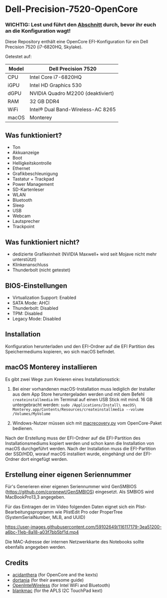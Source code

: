 # Dell-Precision-7520-OpenCore
 
### WICHTIG: Lest und führt den [Abschnitt](#Erstellung-einer-eigenen-Seriennummer) durch, bevor ihr euch an die Konfiguration wagt!

Diese Repository enthält eine OpenCore EFI-Konfiguration für ein Dell Precision 7520 (i7-6820HQ, Skylake).

Getestet auf:

Model | Dell Precision 7520
------------- | ---------------
CPU | Intel Core i7-6820HQ
iGPU | Intel HD Graphics 530
dGPU | NVIDIA Quadro M2200 (deaktiviert)
RAM | 32 GB DDR4
WiFi | Intel® Dual Band-Wireless-AC 8265
macOS | Monterey

## Was funktioniert?

- Ton
- Akkuanzeige
- Boot
- Helligkeitskontrolle
- Ethernet
- Grafikbeschleunigung
- Tastatur + Trackpad
- Power Management
- SD-Kartenleser
- WLAN
- Bluetooth
- Sleep
- USB
- Webcam
- Lautsprecher
- Trackpoint

## Was funktioniert nicht?

- dedizierte Grafikeinheit (NVIDIA Maxwell+ wird seit Mojave nicht mehr unterstützt)
- Klinkenanschluss
- Thunderbolt (nicht getestet)

## BIOS-Einstellungen

- Virtualization Support: Enabled
- SATA Mode: AHCI
- Thunderbolt: Disabled
- TPM: Disabled
- Legacy Mode: Disabled

## Installation

Konfiguration herunterladen und den EFI-Ordner auf die EFI Partition des Speichermediums kopieren, wo sich macOS befindet.

## macOS Monterey installieren

Es gibt zwei Wege zum Kreieren eines Installationsstick:

1. Bei einer vorhandenen macOS-Installation muss lediglich der Installer aus dem App Store heruntergeladen werden und mit dem Befehl `createinstallmedia` im Terminal auf einen USB Stick mit mind. 16 GB untergebracht werden: `sudo /Applications/Install\ macOS\ Monterey.app/Contents/Resources/createinstallmedia --volume /Volumes/MyVolume`

2. Windows-Nutzer müssen sich mit [macrecovery.py](https://dortania.github.io/OpenCore-Install-Guide/installer-guide/winblows-install.html) vom OpenCore-Paket bedienen.

Nach der Erstellung muss der EFI-Ordner auf die EFI-Partition des Installationsmediums kopiert werden und schon kann die Installation von macOS durchgeführt werden. Nach der Installation muss die EFI-Partition der SSD/HDD, worauf macOS installiert wurde, eingehängt und der EFI-Ordner dort eingefügt werden.

## Erstellung einer eigenen Seriennummer

Für's Generieren einer eigenen Seriennummer wird GenSMBIOS (https://github.com/corpnewt/GenSMBIOS) eingesetzt. Als SMBIOS wird MacBookPro13,3 angegeben.

Für das Eintragen der im Video folgenden Daten eignet sich ein Plist-Bearbeitungsprogramm wie PlistEdit Pro oder ProperTree (SystemSerialNumber, MLB, and UUID)

https://user-images.githubusercontent.com/59102649/116117179-3ea51200-a6bc-11eb-8a18-a03f7bb5bf1d.mp4

Die MAC-Adresse der internen Netzwerkkarte des Notebooks sollte ebenfalls angegeben werden.

## Credits

* [acidanthera](https://github.com/acidanthera) (for OpenCore and the kexts)
* [dortania](https://dortania.github.io/OpenCore-Install-Guide/) (for their awesome guide)
* [OpenIntelWireless](https://github.com/OpenIntelWireless) (for Intel WiFi and Bluetooth)
* [blankmac](https://github.com/blankmac/AlpsHID) (for the APLS I2C TouchPad kext)
